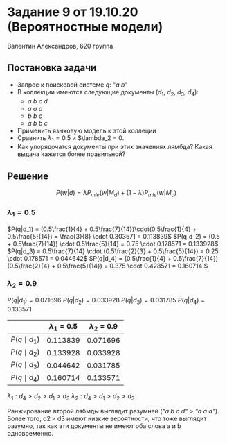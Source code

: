 # Задание 9 от 19.10.20 (Вероятностные модели)

Валентин Александров, 620 группа

## Постановка задачи

- Запрос к поисковой системе $q$: "_a b_"
- В коллекции имеются следующие документы ($d_1$, $d_2$, $d_3$, $d_4$):
  - _a b c d_
  - _a a a_
  - _b b c_
  - _a b b c_
- Применить языковую модель к этой коллеции
- Сравнить $\lambda_1 = 0.5$ и $\lambda_2 = 0.
- Как упорядочатся документы при этих значениях лямбда? Какая выдача кажется более правильной?

## Решение

$$P(w|d) = \lambda P_{mle}(w|M_d) + (1-\lambda)P_{mle}(w|M_c)$$

### $\lambda_1 = 0.5$
$P(q|d_1) = (0.5\frac{1}{4} + 0.5\frac{7}{14})\cdot(0.5\frac{1}{4} + 0.5\frac{5}{14}) = \frac{3}{8} \cdot 0.303571 = 0.113839$
$P(q|d_2) = (0.5 + 0.5\frac{7}{14}) \cdot 0.5\frac{5}{14} = 0.75 \cdot 0.178571 = 0.133928$
$P(q|d_3) = 0.5\frac{7}{14} \cdot (0.5\frac{2}{3} + 0.5\frac{5}{14}) = 0.25 \cdot 0.178571  = 0.044642$
$P(q|d_4) = (0.5\frac{1}{4} + 0.5\frac{7}{14})(0.5\frac{2}{4} + 0.5\frac{5}{14}) = 0.375 \cdot 0.428571 = 0.160714 $

### $\lambda_2 = 0.9$

$P(q|d_1) = 0.071696$
$P(q|d_2) = 0.033928$
$P(q|d_3) = 0.031785$
$P(q|d_4) = 0.133571$

|                | $\lambda_1 = 0.5$ | $\lambda_2 = 0.9$ |
|----------------|-------------------|-------------------|
| $P(q\mid d_1)$ | 0.113839          | 0.071696          |
| $P(q\mid d_2)$ | 0.133928          | 0.033928          |
| $P(q\mid d_3)$ | 0.044642          | 0.031785          |
| $P(q\mid d_4)$ | 0.160714          | 0.133571          |

$\lambda_1 : d_4 > d_2 > d_1 > d_3$
$\lambda_2 : d_4 > d_1 > d_2 > d_3$

Ранжирование второй лябмды выглядит разумней (_"a b c d"_ > _"a a a"_). Более того, d2 и d3 имеют низкие вероятности, что тоже выглядит разумно, так как эти документы не имеют оба слова a и b одновременно.